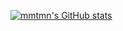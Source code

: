 [![mmtmn's GitHub stats](https://github-readme-stats.vercel.app/api?username=mmtmn)](https://github.com/anuraghazra/github-readme-stats)
